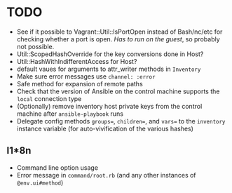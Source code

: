 # TODO

- See if it possible to Vagrant::Util::IsPortOpen instead of Bash/nc/etc for
  checking whether a port is open.  *Has to run on the guest*, so probably not
  possible.
- Util::ScopedHashOverride for the key conversions done in Host?
- Util::HashWithIndifferentAccess for Host?
- default vaues for arguments to attr_writer methods in `Inventory`
- Make sure error messages use `channel: :error`
- Safe method for expansion of remote paths
- Check that the version of Ansible on the control machine supports the `local`
  connection type
- (Optionally) remove inventory host private keys from the control machine
  after `ansible-playbook` runs
- Delegate config methods `groups=`, `children=`, and `vars=` to the
  `inventory` instance variable (for auto-vivification of the various hashes)

## I1*8n

- Command line option usage
- Error message in `command/root.rb` (and any other instances of
  `@env.ui#method`)
